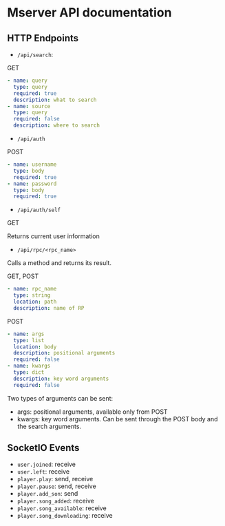 # Mserver API documentation

## HTTP Endpoints

- `/api/search`:

GET
```yaml
- name: query
  type: query
  required: true
  description: what to search
- name: source
  type: query
  required: false
  description: where to search
```

- `/api/auth`

POST
```yaml
- name: username
  type: body
  required: true
- name: password
  type: body
  required: true
```

- `/api/auth/self`

GET

Returns current user information

- `/api/rpc/<rpc_name>`

Calls a method and returns its result.

GET, POST
```yaml
- name: rpc_name
  type: string
  location: path
  description: name of RP
```

POST
```yaml
- name: args
  type: list
  location: body
  description: positional arguments
  required: false
- name: kwargs
  type: dict
  description: key word arguments
  required: false
```

Two types of arguments can be sent:
- args: positional arguments, available only from POST
- kwargs: key word arguments. Can be sent through the POST body and the
search arguments.

## SocketIO Events

- `user.joined`: receive
- `user.left`: receive
- `player.play`: send, receive
- `player.pause`: send, receive
- `player.add_son`: send
- `player.song_added`: receive
- `player.song_available`: receive
- `player.song_downloading`: receive